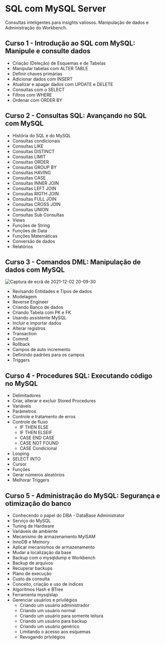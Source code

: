 # SQL com MySQL Server
Consultas inteligentes para insights valiosos. Manipulação de dados e Administração do Workbench. 

## Curso 1 - Introdução ao SQL com MySQL: Manipule e consulte dados
* Criação (Deleção) de Esquemas e de Tabelas
* Manipular tabelas com ALTER TABLE
* Definir chaves primárias 
* Adicionar dados com INSERT
* Atualizar e apagar dados com UPDATE e DELETE
* Consultas com o SELECT
* Filtros com WHERE
* Ordenar com ORDER BY

## Curso 2 - Consultas SQL: Avançando no SQL com MySQL
* História do SQL e do MySQL
* Consultas condicionais
* Consultas LIKE
* Consultas DISTINCT 
* Consultas LIMIT
* Consultas ORDER 
* Consultas GROUP BY
* Consultas HAVING
* Consultas CASE
* Consultas INNER JOIN
* Consultas LEFT JOIN
* Consultas RIGTH JOIN
* Consultas FULL JOIN
* Consultas CROSS JOIN
* Consultas UNION
* Consultas Sub Consultas
* Views
* Funções de String
* Funções de Data
* Funções Matemáticas
* Conversão de dados
* Relatórios

## Curso 3 - Comandos DML: Manipulação de dados com MySQL
![Captura de ecrã de 2021-12-02 20-09-30](https://user-images.githubusercontent.com/78432629/144685748-8eb8d1ad-ecbc-41bb-ba69-eea2496b2b6d.png)

* Revisando Entidades e Tipos de dados
* Modelagem
* Reverse Engineer
* Criando Banco de dados
* Criando Tabela com PK e FK
* Usando assistente MySQL
* Incluir e importar dados
* Alterar registros
* Transaction
* Commit
* Rollback
*  Campos de auto incremento
*  Definindo padrões para os campos
*  Triggers

## Curso 4 - Procedures SQL: Executando código no MySQL
* Delimitadores
* Criar, alterar e excluir Stored Procedures
* Variáveis
* Parâmetros
* Controle e tratamento de erros
* Controle de fluxo
  * IF THEN ELSE
  * IF THEN ELSEIF
  * CASE END CASE
  * CASE NOT FOUND
  * CASE Condicional
* Looping
* SELECT INTO
* Cursor
* Funções
* Gerar números aleatórios
* Melhorar Triggers

## Curso 5 - Administração do MySQL: Segurança e otimização do banco
* Conhecendo o papel do DBA - DataBase Administrator
* Serviço do MySQL
* Tuning de Hardware
* Variáveis de ambiente
* Mecanismo de armazenamento MyISAM
* InnoDB e Memory
* Aplicar mecanismos de armazenamento
* Mudar a localização da base
* Backup com o mysqldump e Workbench
* Backup de arquivos
* Recuperar backups
* Plano de execução
* Custo da consulta
* Conceito, criação e uso de índices
* Algoritmos Hash e BTree
* Ferramenta mysqlslap
* Gerenciar usuários e privilégios
  * Criando um usuário administrador
  * Criando um usuário normal
  * Criando um usuário para somente leitura
  * Criando um usuário para backup
  * Criando um usuário genérico
  * Limitando o acesso aos esquemas
  * Revogando privilégios
